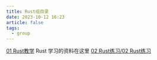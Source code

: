```yaml
---
title: Rust组目录
date: 2023-10-12 16:23
article: false
tags:
  - group
---
```

[01 Rust教学](01%20Rust教学/01%20Rust教学) Rust 学习的资料在这里
[02 Rust练习/02 Rust练习](02%20Rust练习/02%20Rust练习)